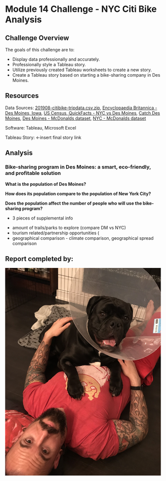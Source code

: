 # Module 14 Challenge - NYC Citi Bike Analysis

## Challenge Overview

The goals of this challenge are to:

- Display data professionally and accurately.
- Professionally style a Tableau story.
- Utilize previously created Tableau worksheets to create a new story.
- Create a Tableau story based on starting a bike-sharing company in Des Moines.

## Resources

Data Sources: [201908-citibike-tripdata.csv.zip](https://s3.amazonaws.com/tripdata/index.html), [Encyclopaedia Britannica - Des Moines, Iowa](https://www.britannica.com/place/Des-Moines), [US Census, QuickFacts - NYC vs Des Moines](https://www.census.gov/quickfacts/fact/table/newyorkcitynewyork,desmoinescityiowa/PST045219), [Catch Des Moines](https://www.catchdesmoines.com/), [Des Moines - McDonalds dataset](raw_data/ia_mcdonalds.csv), [NYC - McDonalds dataset](raw_data/ny_mcdonalds.csv)

Software: Tableau, Microsoft Excel

Tableau Story: []() <-insert final story link

## Analysis

### Bike-sharing program in Des Moines: a smart, eco-friendly, and profitable solution

**What is the population of Des Moines?** 

**How does its population compare to the population of New York City?**

**Does the population affect the number of people who will use the bike-sharing program?**

+ 3 pieces of supplemental info

- amount of trails/parks to explore (compare DM vs NYC)
- tourism related/partnership opportunities (
- geographical comparison - climate comparison, geographical spread comparison

## Report completed by:

![](images/sal.jpg)
